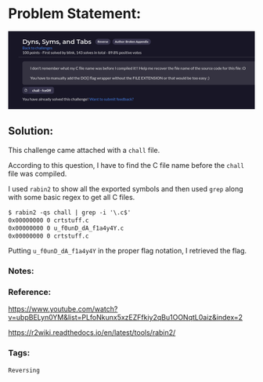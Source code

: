 # Problem Statement:
![question](https://raw.githubusercontent.com/0x41head/CTF-Writeups/main/src/DOA2021ctf/Reversing/Dyns%2C%20Syms%2C%20and%20Tabs/ques.png)

## Solution:

This challenge came attached with a `chall` file.

According to this question, I have to find the C file name before the `chall` file was compiled.

I used `rabin2` to show all the exported symbols and then used `grep` along with some basic regex to get all C files.

```
$ rabin2 -qs chall | grep -i '\.c$'
0x00000000 0 crtstuff.c
0x00000000 0 u_f0unD_dA_f1a4y4Y.c
0x00000000 0 crtstuff.c
```
Putting `u_f0unD_dA_f1a4y4Y` in the proper flag notation, I retrieved the flag.

### Notes:
### Reference:
https://www.youtube.com/watch?v=ubpBELyn0YM&list=PLfoNkunx5xzEZFfkiy2qBu1OONqtL0aiz&index=2

https://r2wiki.readthedocs.io/en/latest/tools/rabin2/

### Tags:
`Reversing` 